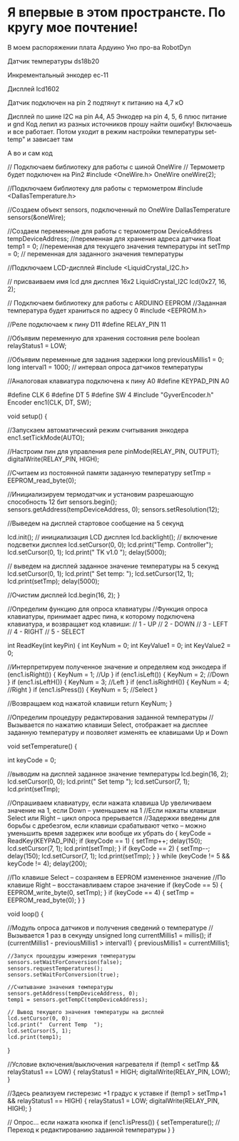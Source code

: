 # Я впервые в этом пространсте.  По кругу мое почтение!

В моем распоряжении плата Ардуино Уно про-ва RobotDyn

Датчик температуры ds18b20

Инкрементальный энкодер ec-11

Дисплей lcd1602 

Датчик подключен на pin 2
подтянут к питанию на 4,7 кО

Дисплей по шине  I2C на pin A4, A5
Энкодер на pin 4, 5, 6 плюс питание и gnd
Код лепил из разных источников 
прошу найти ошибку! 
Включаешь и все работает. 
Потом
уходит в режим настройки температуры 
set-temp"
и зависает там



А во и сам код

// Подключаем библиотеку для работы с шиной OneWire
// Термометр будет подключен на Pin2
#include <OneWire.h>
OneWire oneWire(2);

//Подключаем библиотеку для работы с термометром
#include <DallasTemperature.h>

//Создаем объект sensors, подключенный по OneWire
DallasTemperature sensors(&oneWire);

//Создаем переменные для работы с термометром
DeviceAddress tempDeviceAddress;  //переменная для хранения адреса датчика
float temp1 = 0; //переменная для текущего значения температуры
int setTmp = 0; // переменная для заданного значения температуры

//Подключаем LCD-дисплей
#include <LiquidCrystal_I2C.h>

// присваиваем имя lcd для дисплея 16х2
LiquidCrystal_I2C lcd(0x27, 16, 2); 

// Подключаем библиотеку для работы с ARDUINO EEPROM
//Заданная температура будет храниться по адресу 0
#include <EEPROM.h>

//Реле подключаем к пину D11
#define RELAY_PIN 11

//Объявим переменную для хранения состояния реле
boolean relayStatus1 = LOW;

//Объявим переменные для задания задержки
long previousMillis1 = 0;
long interval1 = 1000; // интервал опроса датчиков температуры

//Аналоговая клавиатура подключена к пину A0
#define KEYPAD_PIN A0


#define CLK 6
#define DT 5
#define SW 4
#include "GyverEncoder.h"
Encoder enc1(CLK, DT, SW);



void setup() {

  //Запускаем автоматический режим считывания энкодера
  enc1.setTickMode(AUTO);

  //Настроим пин для управления реле
  pinMode(RELAY_PIN, OUTPUT);
  digitalWrite(RELAY_PIN, HIGH);

  //Считаем из постоянной памяти заданную температуру
  setTmp = EEPROM_read_byte(0);

  //Инициализируем термодатчик и установим разрешающую способность 12 бит
  sensors.begin();
  sensors.getAddress(tempDeviceAddress, 0);
  sensors.setResolution(12);

  //Выведем на дисплей стартовое сообщение на 5 секунд
  
  lcd.init();           // инициализация LCD дисплея
  lcd.backlight();      // включение подсветки дисплея
  lcd.setCursor(0, 0);
  lcd.print("Temp. Controller");
  lcd.setCursor(0, 1);
  lcd.print("   TK v1.0   ");
  delay(5000);

  // выведем на дисплей заданное значение температуры на 5 секунд
  lcd.setCursor(0, 1);
  lcd.print("  Set temp:     ");
  lcd.setCursor(12, 1);
  lcd.print(setTmp);
  delay(5000);

  //Очистим дисплей
  lcd.begin(16, 2);
}

//Определим функцию для опроса клавиатуры
//Функция опроса клавиатуры, принимает адрес пина, к которому подключена клавиатура, и возвращает код клавиши:
// 1 - UP
// 2 - DOWN
// 3 - LEFT
// 4 - RIGHT
// 5 - SELECT

int ReadKey(int keyPin)
{
  int KeyNum = 0;
  int KeyValue1 = 0;
  int KeyValue2 = 0;


  //Интерпретируем полученное значение и определяем код энкодера
  if (enc1.isRight()) {
    KeyNum = 1; //Up
  }
  if (enc1.isLeft()) {
    KeyNum = 2; //Down
  }
  if (enc1.isLeftH()) {
    KeyNum = 3; //Left
  }
  if (enc1.isRightH()) {
    KeyNum = 4; //Right
  }
  if (enc1.isPress()) {
    KeyNum = 5; //Select
  }

  //Возвращаем код нажатой клавиши
  return KeyNum;
}

//Определим процедуру редактирования заданной температуры
//Вызывается по нажатию клавиши Select, отображает на дисплее заданную температуру и позволяет изменять ее клавишами Up и Down

void setTemperature() {

  int keyCode = 0;

  //выводим на дисплей заданное значение температуры
  lcd.begin(16, 2);
  lcd.setCursor(0, 0);
  lcd.print("    Set temp  ");
  lcd.setCursor(7, 1);
  lcd.print(setTmp);

  //Опрашиваем клавиатуру, если нажата клавиша Up увеличиваем значение на 1, если Down – уменьшаем на 1
  //Если нажаты клавиши Select или Right – цикл опроса прерывается
  //Задержки введены для борьбы с дребезгом, если клавиши срабатывают четко – можно уменьшить время задержек или вообще их убрать
  do {
    keyCode = ReadKey(KEYPAD_PIN);
    if (keyCode == 1) {
      setTmp++;
      delay(150);
      lcd.setCursor(7, 1);
      lcd.print(setTmp);
    }
    if (keyCode == 2) {
      setTmp--;
      delay(150);
      lcd.setCursor(7, 1);
      lcd.print(setTmp);
    }
  } while (keyCode != 5 && keyCode != 4);
  delay(200);

  //По клавише Select – созраняем в EEPROM измененное значение
  //По клавише Right – восстанавливаем старое значение
  if (keyCode == 5) {
    EEPROM_write_byte(0, setTmp);
  }
  if (keyCode == 4) {
    setTmp = EEPROM_read_byte(0);
  }
}

void loop() {

  //Модуль опроса датчиков и получения сведений о температуре
  //Вызывается 1 раз в секунду
  unsigned long currentMillis1 = millis();
  if (currentMillis1 - previousMillis1 > interval1) {
    previousMillis1 = currentMillis1;

    //Запуск процедуры измерения температуры
    sensors.setWaitForConversion(false);
    sensors.requestTemperatures();
    sensors.setWaitForConversion(true);

    //Считывание значения температуры
    sensors.getAddress(tempDeviceAddress, 0);
    temp1 = sensors.getTempC(tempDeviceAddress);

    // Вывод текущего значения температуры на дисплей
    lcd.setCursor(0, 0);
    lcd.print("  Current Temp  ");
    lcd.setCursor(5, 1);
    lcd.print(temp1);
  }

  //Условие включения/выключения нагревателя
  if (temp1 < setTmp && relayStatus1 == LOW) {
    relayStatus1 = HIGH;
    digitalWrite(RELAY_PIN, LOW);
  }
  
  //Здесь реализуем гистерезис +1 градус к уставке
  if (temp1 > setTmp+1 && relayStatus1 == HIGH) {
    relayStatus1 = LOW;
    digitalWrite(RELAY_PIN, HIGH);
  }

  // Опрос... если нажата кнопка 
  if (enc1.isPress())  {
    setTemperature(); //Переход к редактированию заданной температуры
  }
}
